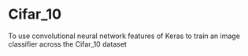 # Cifar_10
To use convolutional neural network features of Keras to train an image classifier across the  Cifar_10 dataset
